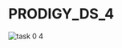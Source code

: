 # PRODIGY_DS_4
![task 0 4](https://github.com/user-attachments/assets/a5d4715d-de3f-43f5-8247-345e96e3bc7d)

